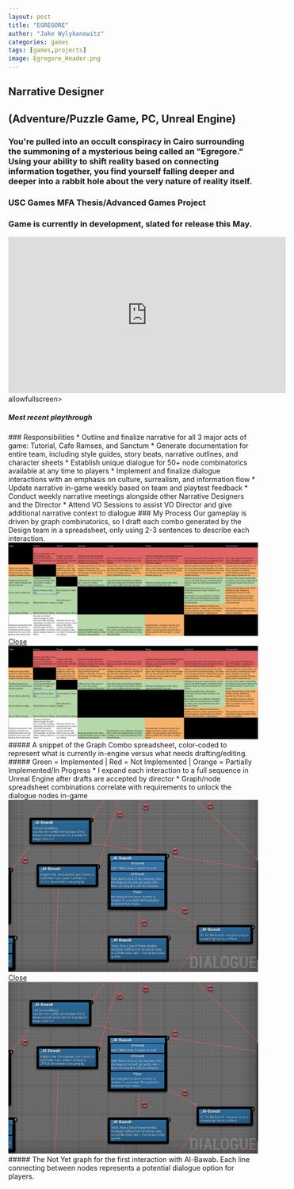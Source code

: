 ```yaml
---
layout: post
title: "EGREGORE"
author: "Jake Wylykanowitz"
categories: games
tags: [games,projects]
image: Egregore_Header.png
---
```


## Narrative Designer
## (Adventure/Puzzle Game, PC, Unreal Engine)
### You're pulled into an occult conspiracy in Cairo surrounding the summoning of a mysterious being called an "Egregore." Using your ability to shift reality based on connecting information together, you find yourself falling deeper and deeper into a rabbit hole about the very nature of reality itself.
### USC Games MFA Thesis/Advanced Games Project
### Game is currently in development, slated for release this May. 
<iframe width="560" height="315" src="https://www.youtube.com/embed/MKrMEbw-SFE?si=DGr7eEE_h6Cv4ru-" title="YouTube video player" frameborder="0" allow="accelerometer; autoplay; clipboard-write; encrypted-media; gyroscope; picture-in-picture; web-share" referrerpolicy="strict-origin-when-cross-origin" allowfullscreen></iframe>
allowfullscreen></iframe>
<p align = "center"><h5>Most recent playthrough</h5></p>
### Responsibilities
* Outline and finalize narrative for all 3 major acts of game: Tutorial, Cafe Ramses, and Sanctum
* Generate documentation for entire team, including style guides, story beats, narrative outlines, and character sheets
* Establish unique dialogue for 50+ node combinatorics available at any time to players
* Implement and finalize dialogue interactions with an emphasis on culture, surrealism, and information flow
* Update narrative in-game weekly based on team and playtest feedback
* Conduct weekly narrative meetings alongside other Narrative Designers and the Director
* Attend VO Sessions to assist VO Director and give additional narrative context to dialogue
### My Process
Our gameplay is driven by graph combinatorics, so I draft each combo generated by the Design team in a spreadsheet, only using 2-3 sentences to describe each interaction. 
<a href ="#dimmed-background1"><img src = "/assets/img/Egregore_Combos.png" class="clickable-image"></a>
<div class="dimmed-background" id="dimmed-background1">
  <a href="#" class="close-button">Close</a>
  <img src="/assets/img/Egregore_Combos.png" alt="Expanded Image" id="lightbox-image">
</div>
##### A snippet of the Graph Combo spreadsheet, color-coded to represent what is currently in-engine versus what needs drafting/editing.
##### Green = Implemented | Red = Not Implemented | Orange = Partially Implemented/In Progress
* I expand each interaction to a full sequence in Unreal Engine after drafts are accepted by director
* Graph/node spreadsheet combinations correlate with requirements to unlock the dialogue nodes in-game
<a href ="#dimmed-background2"><img src = "/assets/img/Egregore_NotYet.png" class="clickable-image"></a>
<div class="dimmed-background" id="dimmed-background2">
  <a href="#" class="close-button">Close</a>
  <img src="/assets/img/Egregore_NotYet.png" alt="Expanded Image" id="lightbox-image">
</div>
##### The Not Yet graph for the first interaction with Al-Bawab. Each line connecting between nodes represents a potential dialogue option for players.

